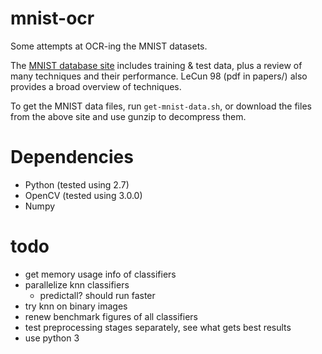 # mnist-ocr
Some attempts at OCR-ing the MNIST datasets.

The [MNIST database site](http://yann.lecun.com/exdb/mnist/) includes training &
test data, plus a review of many techniques and their performance. LeCun 98 (pdf
in papers/) also provides a broad overview of techniques.

To get the MNIST data files, run `get-mnist-data.sh`, or download the files
from the above site and use gunzip to decompress them.

# Dependencies
- Python (tested using 2.7)
- OpenCV (tested using 3.0.0)
- Numpy

# todo
- get memory usage info of classifiers
- parallelize knn classifiers
  - predictall? should run faster
- try knn on binary images
- renew benchmark figures of all classifiers
- test preprocessing stages separately, see what gets best results
- use python 3
